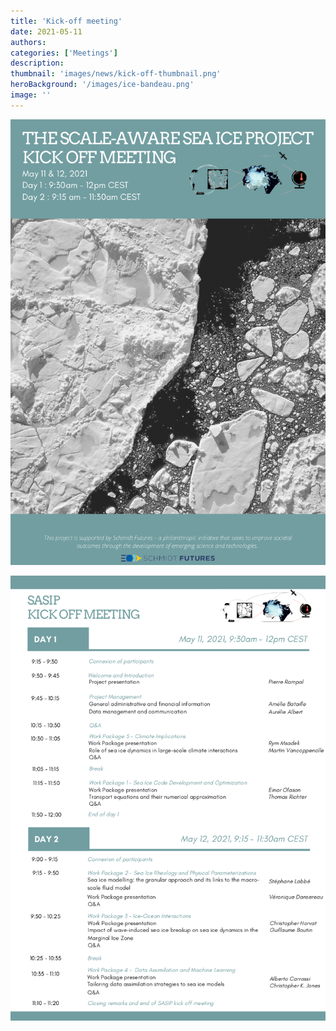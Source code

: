 ```yaml
---
title: 'Kick-off meeting'
date: 2021-05-11
authors:
categories: ['Meetings']
description:
thumbnail: 'images/news/kick-off-thumbnail.png'
heroBackground: '/images/ice-bandeau.png'
image: ''
---
```




![first page](/images/news/SASIP-draft-agenda.png)

![second page](/images/news/SASIP-draft-agenda-page2.png)
